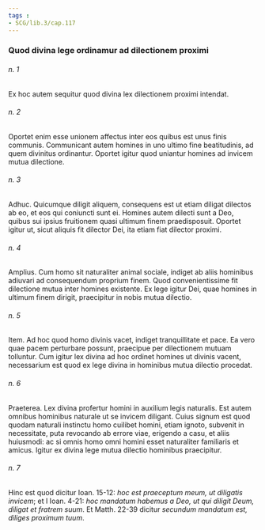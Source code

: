 ```yaml
---
tags : 
- SCG/lib.3/cap.117
---
```


### Quod divina lege ordinamur ad dilectionem proximi

###### n. 1
Ex hoc autem sequitur quod divina lex dilectionem proximi intendat.

###### n. 2
Oportet enim esse unionem affectus inter eos quibus est unus finis communis. Communicant autem homines in uno ultimo fine beatitudinis, ad quem divinitus ordinantur. Oportet igitur quod uniantur homines ad invicem mutua dilectione.

###### n. 3
Adhuc. Quicumque diligit aliquem, consequens est ut etiam diligat dilectos ab eo, et eos qui coniuncti sunt ei. Homines autem dilecti sunt a Deo, quibus sui ipsius fruitionem quasi ultimum finem praedisposuit. Oportet igitur ut, sicut aliquis fit dilector Dei, ita etiam fiat dilector proximi.

###### n. 4
Amplius. Cum homo sit naturaliter animal sociale, indiget ab aliis hominibus adiuvari ad consequendum proprium finem. Quod convenientissime fit dilectione mutua inter homines existente. Ex lege igitur Dei, quae homines in ultimum finem dirigit, praecipitur in nobis mutua dilectio.

###### n. 5
Item. Ad hoc quod homo divinis vacet, indiget tranquillitate et pace. Ea vero quae pacem perturbare possunt, praecipue per dilectionem mutuam tolluntur. Cum igitur lex divina ad hoc ordinet homines ut divinis vacent, necessarium est quod ex lege divina in hominibus mutua dilectio procedat.

###### n. 6
Praeterea. Lex divina profertur homini in auxilium legis naturalis. Est autem omnibus hominibus naturale ut se invicem diligant. Cuius signum est quod quodam naturali instinctu homo cuilibet homini, etiam ignoto, subvenit in necessitate, puta revocando ab errore viae, erigendo a casu, et aliis huiusmodi: ac si omnis homo omni homini esset naturaliter familiaris et amicus. Igitur ex divina lege mutua dilectio hominibus praecipitur.

###### n. 7
Hinc est quod dicitur Ioan. 15-12: *hoc est praeceptum meum, ut diligatis invicem*; et I Ioan. 4-21: *hoc mandatum habemus a Deo, ut qui diligit Deum, diligat et fratrem suum*. Et Matth. 22-39 dicitur *secundum mandatum est, diliges proximum tuum*.

